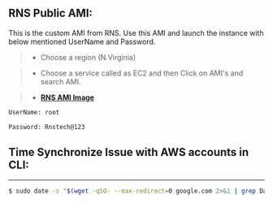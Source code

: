 ## RNS Public AMI:

This is the custom AMI from RNS. Use this AMI and launch the instance with below mentioned UserName and Password.

> -  Choose a region (N.Virginia)

> - Choose a service called as EC2 and then Click on AMI's and search AMI.

> - [**RNS AMI Image**](https://console.aws.amazon.com/ec2/home?region=us-east-1#Images:visibility=public-images;ownerAlias=978735513005;sort=name) 

```bash
UserName: root

Password: Rnstech@123
```

## Time Synchronize Issue with AWS accounts in CLI:
----------------------------------------------------
```bash
$ sudo date -s "$(wget -qSO- --max-redirect=0 google.com 2>&1 | grep Date: | cut -d' ' -f5-8)Z"
```
